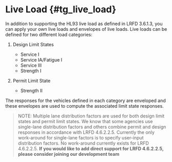 Live Load {#tg_live_load}
======================================
In addition to supporting the HL93 live load as defined in LRFD 3.6.1.3, you can apply your own live loads and envelopes of live loads. Live loads can be defined for two different load categories:

1. Design Limit States
    * Service I
    * Service IA/Fatigue I
    * Service III
    * Strength I 

2. Permit Limit State
    * Strength II

The responses for the vehicles defined in each category are enveloped and these envelopes are used to compute the associated limit state responses.

> NOTE: Multiple lane distribution factors are used for both design limit states and permit limit states. We know that some agencies use single-lane distribution factors and others combine permit and design responses in accordance with LRFD 4.6.2.2.5. Currently the only work-around for single-lane factors is to specify user-input distribution factors. No work-around currently exists for LRFD 4.6.2.2.5. **If you would like to add direct support for LRFD 4.6.2.2.5, please consider joining our development team**

